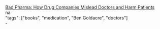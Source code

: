 [Bad Pharma: How Drug Companies Mislead Doctors and Harm Patients](http://a.co/fUqjjn0)<br />
na<br />
"tags": ["books", "medication", "Ben Goldacre", "doctors"]<br />
-<br />


